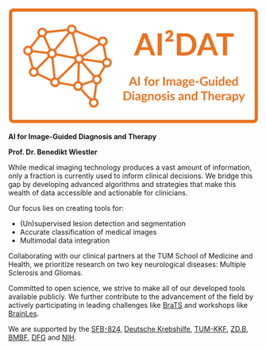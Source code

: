 ![AI²DAT](/assets/ai2dat.png)

**AI for Image-Guided Diagnosis and Therapy**

**Prof. Dr. Benedikt Wiestler**

While medical imaging technology produces a vast amount of information, only a fraction is currently used to inform clinical decisions. We bridge this gap by developing advanced algorithms and strategies that make this wealth of data accessible and actionable for clinicians.

Our focus lies on creating tools for:

- (Un)supervised lesion detection and segmentation
- Accurate classification of medical images
- Multimodal data integration

Collaborating with our clinical partners at the TUM School of Medicine and Health, we prioritize research on two key neurological diseases: Multiple Sclerosis and Gliomas.

Committed to open science, we strive to make all of our developed tools available publicly. We further contribute to the advancement of the field by actively participating in leading challenges like [BraTS](https://synapse.org/brats2023) and workshops like [BrainLes](http://www.brainlesion-workshop.org/).

We are supported by the [SFB-824](http://www.sfb824.de/de/index.php), [Deutsche Krebshilfe](https://www.krebshilfe.de/), [TUM-KKF](http://www.med.tum.de/de/fakult%C3%A4tsinterne-f%C3%B6rderung-kkf), [ZD.B](https://zentrum-digitalisierung.bayern/), [BMBF](https://www.bmbf.de/bmbf/de/forschung/innovativer-mittelstand/kmu-innovativ/kmu-innovativ_node.html), [DFG](https://www.uniklinik-freiburg.de/radiomics.html) and [NIH](https://grants.nih.gov/).
